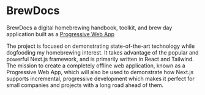 # BrewDocs

BrewDocs a digital homebrewing handbook, toolkit, and brew day application built as a [Progressive Web App](https://developer.mozilla.org/en-US/docs/Web/Progressive_web_apps)

The project is focused on demonstrating state-of-the-art technology while dogfooding my homebrewing interest.
It takes advantage of the popular and powerful Next.js framework, and is primarily written in React and Tailwind.
The mission to create a completely offline web application, known as a Progressive Web App,
which will also be used to demonstrate how Next.js supports incremental, progressive development which makes it perfect
for small companies and projects with a long road ahead of them.